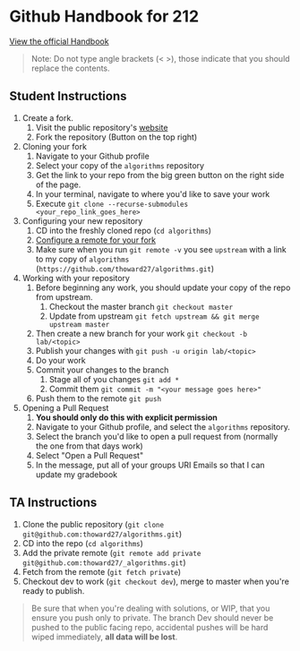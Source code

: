 # Github Handbook for 212

[View the official Handbook](https://guides.github.com/introduction/git-handbook/)

> Note: Do not type angle brackets (< >), those indicate that you should replace the contents.

## Student Instructions

1. Create a fork.
   1. Visit the public repository's [website](https://github.com/thoward27/algorithms)
   2. Fork the repository (Button on the top right)
2. Cloning your fork
   1. Navigate to your Github profile
   2. Select your copy of the `algorithms` repository
   3. Get the link to your repo from the big green button on the right side of the page.
   4. In your terminal, navigate to where you'd like to save your work
   5. Execute `git clone --recurse-submodules <your_repo_link_goes_here>`
3. Configuring your new repository
   1. CD into the freshly cloned repo (`cd algorithms`)
   2. [Configure a remote for your fork](https://help.github.com/en/articles/configuring-a-remote-for-a-fork)
   3. Make sure when you run `git remote -v` you see `upstream` with a link to my copy of `algorithms` (`https://github.com/thoward27/algorithms.git`)
4. Working with your repository
   1. Before beginning any work, you should update your copy of the repo from upstream.
      1. Checkout the master branch `git checkout master`
      2. Update from upstream `git fetch upstream && git merge upstream master`
   2. Then create a new branch for your work `git checkout -b lab/<topic>`
   3. Publish your changes with `git push -u origin lab/<topic>`
   4. Do your work
   5. Commit your changes to the branch
      1. Stage all of you changes `git add *`
      2. Commit them `git commit -m "<your message goes here>"`
   6. Push them to the remote `git push`
5. Opening a Pull Request
   1. **You should only do this with explicit permission**
   2. Navigate to your Github profile, and select the `algorithms` repository.
   3. Select the branch you'd like to open a pull request from (normally the one from that days work)
   4. Select "Open a Pull Request"
   5. In the message, put all of your groups URI Emails so that I can update my gradebook

## TA Instructions

1. Clone the public repository (`git clone git@github.com:thoward27/algorithms.git`)
2. CD into the repo (`cd algorithms`)
3. Add the private remote (`git remote add private git@github.com:thoward27/_algorithms.git`)
4. Fetch from the remote (`git fetch private`)
5. Checkout dev to work (`git checkout dev`), merge to master when you're ready to publish.

> Be sure that when you're dealing with solutions, or WIP, that you ensure you push only to private. The branch Dev should never be pushed to the public facing repo, accidental pushes will be hard wiped immediately, **all data will be lost**.
